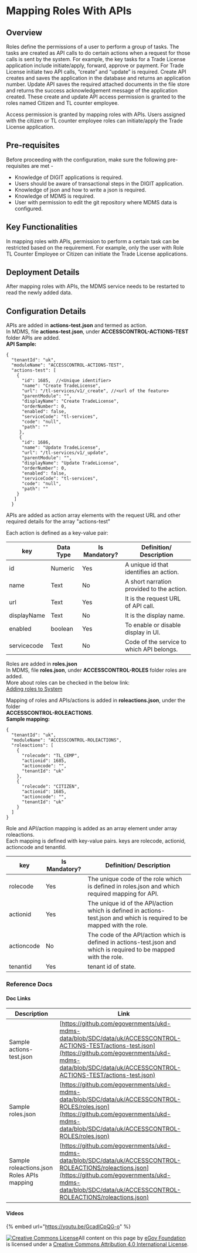 # Mapping Roles With APIs

## Overview <a href="#overview" id="overview"></a>

Roles define the permissions of a user to perform a group of tasks. The tasks are created as API calls to do certain actions when a request for those calls is sent by the system. For example, the key tasks for a Trade License application include initiate/apply, forward, approve or payment. For Trade License initiate two API calls, “create” and “update” is required. Create API creates and saves the application in the database and returns an application number. Update API saves the required attached documents in the file store and returns the success acknowledgement message of the application created. These create and update API access permission is granted to the roles named Citizen and TL counter employee.&#x20;

Access permission is granted by mapping roles with APIs. Users assigned with the citizen or TL counter employee roles can initiate/apply the Trade License application.

## Pre-requisites <a href="#pre-requisites" id="pre-requisites"></a>

Before proceeding with the configuration, make sure the following pre-requisites are met -

* Knowledge of DIGIT applications is required.
* Users should be aware of transactional steps in the DIGIT application.
* Knowledge of json and how to write a json is required.
* Knowledge of MDMS is required.
* User with permission to edit the git repository where MDMS data is configured.

## Key Functionalities <a href="#key-functionalities" id="key-functionalities"></a>

In mapping roles with APIs, permission to perform a certain task can be restricted based on the requirement. For example, only the user with Role TL Counter Employee or Citizen can initiate the Trade License applications.

## Deployment Details <a href="#deployment-details" id="deployment-details"></a>

After mapping roles with APIs, the MDMS service needs to be restarted to read the newly added data.

## Configuration Details <a href="#configuration-details" id="configuration-details"></a>

APIs are added in **actions-test.json** and termed as action.\
In MDMS, file **actions-test.json**, under **ACCESSCONTROL-ACTIONS-TEST** folder APIs are added.\
**API Sample:**

```
{
  "tenantId": "uk",
  "moduleName": "ACCESSCONTROL-ACTIONS-TEST",
  "actions-test": [
    {
      "id": 1685,  //<Unique identifier>
      "name": "Create TradeLicense",
      "url": "/tl-services/v1/_create", //<url of the feature>
      "parentModule": "",
      "displayName": "Create TradeLicense",
      "orderNumber": 0,
      "enabled": false,
      "serviceCode": "tl-services",
      "code": "null",
      "path": ""
     },
     {
      "id": 1686,
      "name": "Update TradeLicense",
      "url": "/tl-services/v1/_update",
      "parentModule": "",
      "displayName": "Update TradeLicense",
      "orderNumber": 0,
      "enabled": false,
      "serviceCode": "tl-services",
      "code": "null",
      "path": ""
    }
   ]
  }   
```

APIs are added as action array elements with the request URL and other required details for the array "actions-test"

Each action is defined as a key-value pair:

| key         | Data Type | Is Mandatory? | Definition/ Description                   |
| ----------- | --------- | ------------- | ----------------------------------------- |
| id          | Numeric   | Yes           | A unique id that identifies an action.    |
| name        | Text      | No            | A short narration provided to the action. |
| url         | Text      | Yes           | It is the request URL of API call.        |
| displayName | Text      | No            | It is the display name.                   |
| enabled     | boolean   | Yes           | To enable or disable display in UI.       |
| servicecode | Text      | No            | Code of the service to which API belongs. |

Roles are added in **roles.json**\
In MDMS, file **roles.json**, under **ACCESSCONTROL-ROLES** folder roles are added.\
More about roles can be checked in the below link:\
[Adding roles to System](adding-roles-to-system.md)

Mapping of roles and APIs/actions is added in **roleactions.json**, under the folder\
**ACCESSCONTROL-ROLEACTIONS**.\
**Sample mapping:**

```
{
  "tenantId": "uk",
  "moduleName": "ACCESSCONTROL-ROLEACTIONS",
  "roleactions": [
    {
      "rolecode": "TL_CEMP",
      "actionid": 1685,
      "actioncode": "",
      "tenantId": "uk"
    },
    {
      "rolecode": "CITIZEN",
      "actionid": 1685,
      "actioncode": "",
      "tenantId": "uk"
    }
  ]
}
```

Role and API/action mapping is added as an array element under array roleactions.\
Each mapping is defined with key-value pairs. keys are rolecode, actionid, actioncode and tenantId.

| key        | Is Mandatory? | Definition/ Description                                                                                                 |
| ---------- | ------------- | ----------------------------------------------------------------------------------------------------------------------- |
| rolecode   | Yes           | The unique code of the role which is defined in roles.json and which required mapping for API.                          |
| actionid   | Yes           | The unique id of the API/action which is defined in actions-test.json and which is required to be mapped with the role. |
| actioncode | No            | The code of the API/action which is defined in actions-test.json and which is required to be mapped with the role.      |
| tenantid   | Yes           | tenant id of state.                                                                                                     |

### Reference Docs <a href="#reference-docs" id="reference-docs"></a>

#### Doc Links <a href="#doc-links" id="doc-links"></a>

| Description                                | Link                                                                                                                                                                                                                       |
| ------------------------------------------ | -------------------------------------------------------------------------------------------------------------------------------------------------------------------------------------------------------------------------- |
| Sample actions-test.json                   | [https://github.com/egovernments/ukd-mdms-data/blob/SDC/data/uk/ACCESSCONTROL-ACTIONS-TEST/actions-test.json](https://github.com/egovernments/ukd-mdms-data/blob/SDC/data/uk/ACCESSCONTROL-ACTIONS-TEST/actions-test.json) |
| Sample roles.json                          | [https://github.com/egovernments/ukd-mdms-data/blob/SDC/data/uk/ACCESSCONTROL-ROLES/roles.json](https://github.com/egovernments/ukd-mdms-data/blob/SDC/data/uk/ACCESSCONTROL-ROLES/roles.json)                             |
| Sample roleactions.json Roles APIs mapping | [https://github.com/egovernments/ukd-mdms-data/blob/SDC/data/uk/ACCESSCONTROL-ROLEACTIONS/roleactions.json](https://github.com/egovernments/ukd-mdms-data/blob/SDC/data/uk/ACCESSCONTROL-ROLEACTIONS/roleactions.json)     |

#### Videos

{% embed url="https://youtu.be/GcadlCpQG-o" %}



[![Creative Commons License](https://i.creativecommons.org/l/by/4.0/80x15.png)​](http://creativecommons.org/licenses/by/4.0/)All content on this page by [eGov Foundation](https://egov.org.in/) is licensed under a [Creative Commons Attribution 4.0 International License](http://creativecommons.org/licenses/by/4.0/).

